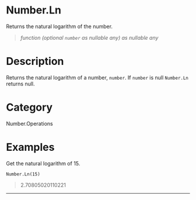 ﻿# Number.Ln
Returns the natural logarithm of the number.
> _function (optional <code>number</code> as nullable any) as nullable any_
# Description 
Returns the natural logarithm of a number, <code>number</code>. If <code>number</code> is null <code>Number.Ln</code> returns null.
# Category 
Number.Operations
# Examples 
Get the natural logarithm of 15.
```
Number.Ln(15)
```
> 2.70805020110221
***
